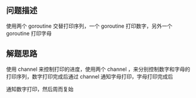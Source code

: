 
## 问题描述

使用两个 goroutine 交替打印序列，一个 goroutine 打印数字，另外一个 goroutine 打印字母

## 解题思路

使用 channel 来控制打印的进度，使用两个 channel ，来分别控制数字和字母的打印序列，数字打印完成后通过 channel 通知字母打印，字母打印完成后

通知数字打印，然后周而复始



